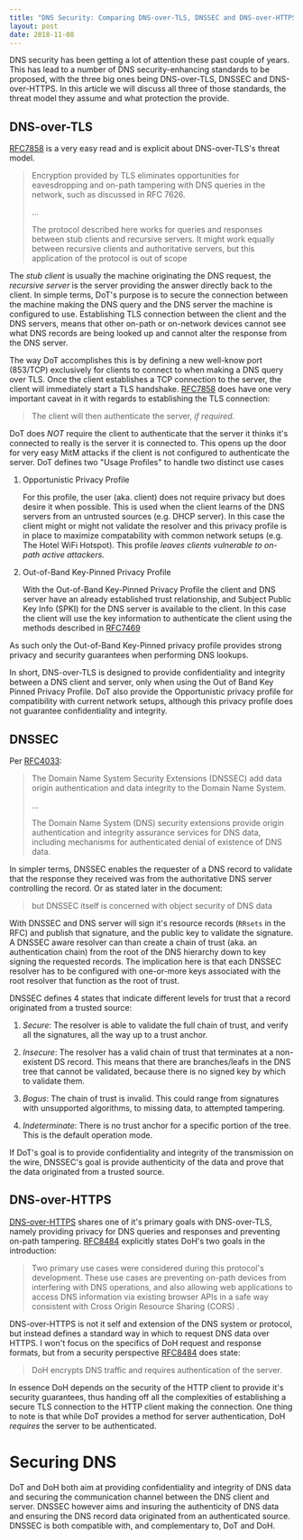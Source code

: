 ```yaml
---
title: "DNS Security: Comparing DNS-over-TLS, DNSSEC and DNS-over-HTTPS"
layout: post
date: 2018-11-08
---
```


DNS security has been getting a lot of attention these past couple of
years. This has lead to a number of DNS security-enhancing standards to be
proposed, with the three big ones being DNS-over-TLS, DNSSEC and
DNS-over-HTTPS.  In this article we will discuss all three of those
standards, the threat model they assume and what protection the provide.

<!--more-->

## DNS-over-TLS

[RFC7858](DoT) is a very easy read and is explicit about DNS-over-TLS's
threat model.

> Encryption provided by TLS eliminates opportunities for eavesdropping and
> on-path tampering with DNS queries in the network, such as discussed in
> RFC 7626.
>
> ...
>
> The protocol described here works for queries and responses between stub
> clients and recursive servers.  It might work equally between recursive
> clients and authoritative servers, but this application of the protocol is
> out of scope

The *stub client* is usually the machine originating the DNS request, the
*recursive server* is the server providing the answer directly back to the
client. In simple terms, DoT's purpose is to secure the
connection between the machine making the DNS query and the DNS server the
machine is configured to use. Establishing TLS connection between the
client and the DNS servers, means that other on-path or on-network devices
cannot see what DNS records are being looked up and cannot alter the
response from the DNS server.

The way DoT accomplishes this is by defining a new well-know port (853/TCP)
exclusively for clients to connect to when making a DNS query over TLS.
Once the client establishes a TCP connection to the server, the client will
immediately start a TLS handshake. [RFC7858](DoT) does have one very
important caveat in it with regards to establishing the TLS connection:

> The client will then authenticate the server, *if required.*

DoT does _NOT_ require the client to authenticate that the server it thinks
it's connected to really is the server it is connected to. This opens up
the door for very easy MitM attacks if the client is not configured to
authenticate the server. DoT defines two "Usage Profiles" to handle two
distinct use cases

1. Opportunistic Privacy Profile

    For this profile, the user (aka. client) does not require privacy but
    does desire it when possible. This is used when the client learns of
    the DNS servers from an untrusted sources (e.g. DHCP server). In this
    case the client might or might not validate the resolver and this
    privacy profile is in place to maximize compatability with common
    network setups (e.g. The Hotel WiFi Hotspot). This profile *leaves
    clients vulnerable to on-path active attackers.*

2. Out-of-Band Key-Pinned Privacy Profile

    With the Out-of-Band Key-Pinned Privacy Profile the client and DNS
    server have an already established trust relationship, and Subject
    Public Key Info (SPKI) for the DNS server is available to the client.
    In this case the client will use the key information to authenticate
    the client using the methods described in
    [RFC7469](https://tools.ietf.org/html/rfc7469) 

As such only the Out-of-Band Key-Pinned privacy profile provides strong
privacy and security guarantees when performing DNS lookups. 

In short, DNS-over-TLS is designed to provide confidentiality and
integrity between a DNS client and server, only when using the Out of
Band Key Pinned Privacy Profile. DoT also provide the Opportunistic privacy
profile for compatibility with current network setups, although this
privacy profile does not guarantee confidentiality and integrity.

## DNSSEC

Per [RFC4033](DNSSEC):

> The Domain Name System Security Extensions (DNSSEC) add data origin
> authentication and data integrity to the Domain Name System.
>
> ...
>
> The Domain Name System (DNS) security extensions provide origin
> authentication and integrity assurance services for DNS data, including
> mechanisms for authenticated denial of existence of DNS data. 

In simpler terms, DNSSEC enables the requester of a DNS record to validate
that the response they received was from the authoritative DNS server
controlling the record. Or as stated later in the document:

> but DNSSEC itself is concerned with object security of DNS data

With DNSSEC and DNS server will sign it's resource records (`RRsets` in the
RFC) and publish that signature, and the public key to validate the
signature. A DNSSEC aware resolver can than create a chain of trust (aka.
an authentication chain) from the root of the DNS hierarchy down to key
signing the requested records. The implication here is that each DNSSEC
resolver has to be configured with one-or-more keys associated with the
root resolver that function as the root of trust.

DNSSEC defines 4 states that indicate different levels for trust that a
record originated from a trusted source:

1. *Secure*: The resolver is able to validate the full chain of trust, and
verify all the signatures, all the way up to a trust anchor.

2. *Insecure*: The resolver has a valid chain of trust that terminates at a
non-existent DS record. This means that there are branches/leafs in the DNS
tree that cannot be validated, because there is no signed key by which to
validate them.

3. *Bogus*: The chain of trust is invalid. This could range from signatures
with unsupported algorithms, to missing data, to attempted tampering.

4. *Indeterminate*: There is no trust anchor for a specific portion of the
tree. This is the default operation mode.

If DoT's goal is to provide confidentiality and integrity of the
transmission on the wire, DNSSEC's goal is provide authenticity of the data
and prove that the data originated from a trusted source.

## DNS-over-HTTPS

[DNS-over-HTTPS](DoH) shares one of it's primary goals with DNS-over-TLS,
namely providing privacy for DNS queries and responses and preventing
on-path tampering. [RFC8484](DoH) explicitly states DoH's two goals in the
introduction:

> Two primary use cases were considered during this protocol's development.
> These use cases are preventing on-path devices from interfering with DNS
> operations, and also allowing web applications to access DNS information
> via existing browser APIs in a safe way consistent with Cross Origin
> Resource Sharing (CORS) .

DNS-over-HTTPS is not it self and extension of the DNS system or protocol,
but instead defines a standard way in which to request DNS data over HTTPS.
I won't focus on the specifics of DoH request and response formats, but
from a security perspective [RFC8484](DoH) does state:

> DoH encrypts DNS traffic and requires authentication of the server.

In essence DoH depends on the security of the HTTP client to provide it's
security guarantees, thus handing off all the complexities of establishing
a secure TLS connection to the HTTP client making the connection. One thing
to note is that while DoT provides a method for server authentication, DoH
*requires* the server to be authenticated.

# Securing DNS

DoT and DoH both aim at providing confidentiality and integrity of DNS data
and securing the communication channel between the DNS client and server.
DNSSEC however aims and insuring the authenticity of DNS data and ensuring
the DNS record data originated from an authenticated source. DNSSEC is both
compatible with, and complementary to, DoT and DoH. 


[DoT]: https://tools.ietf.org/html/rfc7858
[DoH]: https://tools.ietf.org/html/rfc8484
[DNSSEC]: https://tools.ietf.org/html/rfc4033
